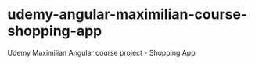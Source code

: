# udemy-angular-maximilian-course-shopping-app
Udemy Maximilian Angular course project - Shopping App
